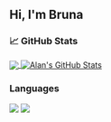 ## Hi, I'm Bruna


### :chart_with_upwards_trend: GitHub Stats
<a href="https://github.com/alan007br/alan007br">
  <img align="center" src="https://github-readme-stats.vercel.app/api/top-langs/?username=bbrunabrito&hide=html,tex&theme=dracula&text_color=c9cacc&langs_count=5" />
</a>
<a href="https://github.com/alan007br/alan007br">
  <img align="center" src="https://github-readme-stats.vercel.app/api?username=bbrunabrito&show_icons=true&line_height=27&count_private=true&theme=dracula" alt="Alan's GitHub Stats" />
</a>

### Languages 
  <a href="https://www.linkedin.com/in/brunabritodev/" target="_blank"><img src="https://img.shields.io/badge/-LinkedIn-%230077B5?style=for-the-badge&logo=linkedin&logoColor=white" target="_blank"></a> 
  <a href = "mailto:brunabritoalves@gmail.com"><img src="https://img.shields.io/badge/-Gmail-%23333?style=for-the-badge&logo=gmail&logoColor=white" target="_blank"></a>



